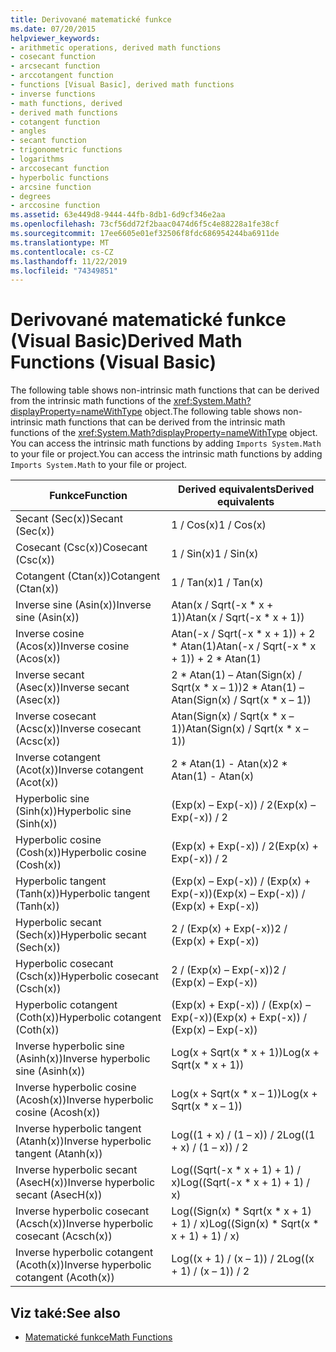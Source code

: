 ```yaml
---
title: Derivované matematické funkce
ms.date: 07/20/2015
helpviewer_keywords:
- arithmetic operations, derived math functions
- cosecant function
- arcsecant function
- arccotangent function
- functions [Visual Basic], derived math functions
- inverse functions
- math functions, derived
- derived math functions
- cotangent function
- angles
- secant function
- trigonometric functions
- logarithms
- arccosecant function
- hyperbolic functions
- arcsine function
- degrees
- arccosine function
ms.assetid: 63e449d8-9444-44fb-8db1-6d9cf346e2aa
ms.openlocfilehash: 73cf56dd72f2baac0474d6f5c4e88228a1fe38cf
ms.sourcegitcommit: 17ee6605e01ef32506f8fdc686954244ba6911de
ms.translationtype: MT
ms.contentlocale: cs-CZ
ms.lasthandoff: 11/22/2019
ms.locfileid: "74349851"
---
```

# <a name="derived-math-functions-visual-basic"></a><span data-ttu-id="cacdb-102">Derivované matematické funkce (Visual Basic)</span><span class="sxs-lookup"><span data-stu-id="cacdb-102">Derived Math Functions (Visual Basic)</span></span>
<span data-ttu-id="cacdb-103">The following table shows non-intrinsic math functions that can be derived from the intrinsic math functions of the <xref:System.Math?displayProperty=nameWithType> object.</span><span class="sxs-lookup"><span data-stu-id="cacdb-103">The following table shows non-intrinsic math functions that can be derived from the intrinsic math functions of the <xref:System.Math?displayProperty=nameWithType> object.</span></span> <span data-ttu-id="cacdb-104">You can access the intrinsic math functions by adding `Imports System.Math` to your file or project.</span><span class="sxs-lookup"><span data-stu-id="cacdb-104">You can access the intrinsic math functions by adding `Imports System.Math` to your file or project.</span></span>  
  
|<span data-ttu-id="cacdb-105">Funkce</span><span class="sxs-lookup"><span data-stu-id="cacdb-105">Function</span></span>|<span data-ttu-id="cacdb-106">Derived equivalents</span><span class="sxs-lookup"><span data-stu-id="cacdb-106">Derived equivalents</span></span>|  
|--------------|-------------------------|  
|<span data-ttu-id="cacdb-107">Secant (Sec(x))</span><span class="sxs-lookup"><span data-stu-id="cacdb-107">Secant (Sec(x))</span></span>|<span data-ttu-id="cacdb-108">1 / Cos(x)</span><span class="sxs-lookup"><span data-stu-id="cacdb-108">1 / Cos(x)</span></span>|  
|<span data-ttu-id="cacdb-109">Cosecant (Csc(x))</span><span class="sxs-lookup"><span data-stu-id="cacdb-109">Cosecant (Csc(x))</span></span>|<span data-ttu-id="cacdb-110">1 / Sin(x)</span><span class="sxs-lookup"><span data-stu-id="cacdb-110">1 / Sin(x)</span></span>|  
|<span data-ttu-id="cacdb-111">Cotangent (Ctan(x))</span><span class="sxs-lookup"><span data-stu-id="cacdb-111">Cotangent (Ctan(x))</span></span>|<span data-ttu-id="cacdb-112">1 / Tan(x)</span><span class="sxs-lookup"><span data-stu-id="cacdb-112">1 / Tan(x)</span></span>|  
|<span data-ttu-id="cacdb-113">Inverse sine (Asin(x))</span><span class="sxs-lookup"><span data-stu-id="cacdb-113">Inverse sine (Asin(x))</span></span>|<span data-ttu-id="cacdb-114">Atan(x / Sqrt(-x \* x + 1))</span><span class="sxs-lookup"><span data-stu-id="cacdb-114">Atan(x / Sqrt(-x \* x + 1))</span></span>|  
|<span data-ttu-id="cacdb-115">Inverse cosine (Acos(x))</span><span class="sxs-lookup"><span data-stu-id="cacdb-115">Inverse cosine (Acos(x))</span></span>|<span data-ttu-id="cacdb-116">Atan(-x / Sqrt(-x \* x + 1)) + 2 \* Atan(1)</span><span class="sxs-lookup"><span data-stu-id="cacdb-116">Atan(-x / Sqrt(-x \* x + 1)) + 2 \* Atan(1)</span></span>|  
|<span data-ttu-id="cacdb-117">Inverse secant (Asec(x))</span><span class="sxs-lookup"><span data-stu-id="cacdb-117">Inverse secant (Asec(x))</span></span>|<span data-ttu-id="cacdb-118">2 \* Atan(1) – Atan(Sign(x) / Sqrt(x \* x – 1))</span><span class="sxs-lookup"><span data-stu-id="cacdb-118">2 \* Atan(1) – Atan(Sign(x) / Sqrt(x \* x – 1))</span></span>|  
|<span data-ttu-id="cacdb-119">Inverse cosecant (Acsc(x))</span><span class="sxs-lookup"><span data-stu-id="cacdb-119">Inverse cosecant (Acsc(x))</span></span>|<span data-ttu-id="cacdb-120">Atan(Sign(x) / Sqrt(x \* x – 1))</span><span class="sxs-lookup"><span data-stu-id="cacdb-120">Atan(Sign(x) / Sqrt(x \* x – 1))</span></span>|  
|<span data-ttu-id="cacdb-121">Inverse cotangent (Acot(x))</span><span class="sxs-lookup"><span data-stu-id="cacdb-121">Inverse cotangent (Acot(x))</span></span>|<span data-ttu-id="cacdb-122">2 \* Atan(1) - Atan(x)</span><span class="sxs-lookup"><span data-stu-id="cacdb-122">2 \* Atan(1) - Atan(x)</span></span>|  
|<span data-ttu-id="cacdb-123">Hyperbolic sine (Sinh(x))</span><span class="sxs-lookup"><span data-stu-id="cacdb-123">Hyperbolic sine (Sinh(x))</span></span>|<span data-ttu-id="cacdb-124">(Exp(x) – Exp(-x)) / 2</span><span class="sxs-lookup"><span data-stu-id="cacdb-124">(Exp(x) – Exp(-x)) / 2</span></span>|  
|<span data-ttu-id="cacdb-125">Hyperbolic cosine (Cosh(x))</span><span class="sxs-lookup"><span data-stu-id="cacdb-125">Hyperbolic cosine (Cosh(x))</span></span>|<span data-ttu-id="cacdb-126">(Exp(x) + Exp(-x)) / 2</span><span class="sxs-lookup"><span data-stu-id="cacdb-126">(Exp(x) + Exp(-x)) / 2</span></span>|  
|<span data-ttu-id="cacdb-127">Hyperbolic tangent (Tanh(x))</span><span class="sxs-lookup"><span data-stu-id="cacdb-127">Hyperbolic tangent (Tanh(x))</span></span>|<span data-ttu-id="cacdb-128">(Exp(x) – Exp(-x)) / (Exp(x) + Exp(-x))</span><span class="sxs-lookup"><span data-stu-id="cacdb-128">(Exp(x) – Exp(-x)) / (Exp(x) + Exp(-x))</span></span>|  
|<span data-ttu-id="cacdb-129">Hyperbolic secant (Sech(x))</span><span class="sxs-lookup"><span data-stu-id="cacdb-129">Hyperbolic secant (Sech(x))</span></span>|<span data-ttu-id="cacdb-130">2 / (Exp(x) + Exp(-x))</span><span class="sxs-lookup"><span data-stu-id="cacdb-130">2 / (Exp(x) + Exp(-x))</span></span>|  
|<span data-ttu-id="cacdb-131">Hyperbolic cosecant (Csch(x))</span><span class="sxs-lookup"><span data-stu-id="cacdb-131">Hyperbolic cosecant (Csch(x))</span></span>|<span data-ttu-id="cacdb-132">2 / (Exp(x) – Exp(-x))</span><span class="sxs-lookup"><span data-stu-id="cacdb-132">2 / (Exp(x) – Exp(-x))</span></span>|  
|<span data-ttu-id="cacdb-133">Hyperbolic cotangent (Coth(x))</span><span class="sxs-lookup"><span data-stu-id="cacdb-133">Hyperbolic cotangent (Coth(x))</span></span>|<span data-ttu-id="cacdb-134">(Exp(x) + Exp(-x)) / (Exp(x) – Exp(-x))</span><span class="sxs-lookup"><span data-stu-id="cacdb-134">(Exp(x) + Exp(-x)) / (Exp(x) – Exp(-x))</span></span>|  
|<span data-ttu-id="cacdb-135">Inverse hyperbolic sine (Asinh(x))</span><span class="sxs-lookup"><span data-stu-id="cacdb-135">Inverse hyperbolic sine (Asinh(x))</span></span>|<span data-ttu-id="cacdb-136">Log(x + Sqrt(x \* x + 1))</span><span class="sxs-lookup"><span data-stu-id="cacdb-136">Log(x + Sqrt(x \* x + 1))</span></span>|  
|<span data-ttu-id="cacdb-137">Inverse hyperbolic cosine (Acosh(x))</span><span class="sxs-lookup"><span data-stu-id="cacdb-137">Inverse hyperbolic cosine (Acosh(x))</span></span>|<span data-ttu-id="cacdb-138">Log(x + Sqrt(x \* x – 1))</span><span class="sxs-lookup"><span data-stu-id="cacdb-138">Log(x + Sqrt(x \* x – 1))</span></span>|  
|<span data-ttu-id="cacdb-139">Inverse hyperbolic tangent (Atanh(x))</span><span class="sxs-lookup"><span data-stu-id="cacdb-139">Inverse hyperbolic tangent (Atanh(x))</span></span>|<span data-ttu-id="cacdb-140">Log((1 + x) / (1 – x)) / 2</span><span class="sxs-lookup"><span data-stu-id="cacdb-140">Log((1 + x) / (1 – x)) / 2</span></span>|  
|<span data-ttu-id="cacdb-141">Inverse hyperbolic secant (AsecH(x))</span><span class="sxs-lookup"><span data-stu-id="cacdb-141">Inverse hyperbolic secant (AsecH(x))</span></span>|<span data-ttu-id="cacdb-142">Log((Sqrt(-x \* x + 1) + 1) / x)</span><span class="sxs-lookup"><span data-stu-id="cacdb-142">Log((Sqrt(-x \* x + 1) + 1) / x)</span></span>|  
|<span data-ttu-id="cacdb-143">Inverse hyperbolic cosecant (Acsch(x))</span><span class="sxs-lookup"><span data-stu-id="cacdb-143">Inverse hyperbolic cosecant (Acsch(x))</span></span>|<span data-ttu-id="cacdb-144">Log((Sign(x) \* Sqrt(x \* x + 1) + 1) / x)</span><span class="sxs-lookup"><span data-stu-id="cacdb-144">Log((Sign(x) \* Sqrt(x \* x + 1) + 1) / x)</span></span>|  
|<span data-ttu-id="cacdb-145">Inverse hyperbolic cotangent (Acoth(x))</span><span class="sxs-lookup"><span data-stu-id="cacdb-145">Inverse hyperbolic cotangent (Acoth(x))</span></span>|<span data-ttu-id="cacdb-146">Log((x + 1) / (x – 1)) / 2</span><span class="sxs-lookup"><span data-stu-id="cacdb-146">Log((x + 1) / (x – 1)) / 2</span></span>|  
  
## <a name="see-also"></a><span data-ttu-id="cacdb-147">Viz také:</span><span class="sxs-lookup"><span data-stu-id="cacdb-147">See also</span></span>

- [<span data-ttu-id="cacdb-148">Matematické funkce</span><span class="sxs-lookup"><span data-stu-id="cacdb-148">Math Functions</span></span>](../../../visual-basic/language-reference/functions/math-functions.md)
